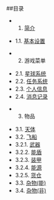 ##目录

* 1. [简介](01.md)
 - 1.1. [基本设置](01.1.md)
* 2. 游戏菜单
 - 2.1. [星球系统](02.1.md)
 - 2.2. [任务系统](02.2.md)
 - 2.3. [个人信息](02.3.md)
 - 2.4. [消息记录](02.4.md)
* 3. 物品
 - 3.1. [天体](03.1.md)
 - 3.2. [飞船](03.2.md)
 - 3.2.1. [武器](03.2.1.md)
 - 3.2.2. [能盾](03.2.2.md)
 - 3.2.3. [装甲](03.2.3.md)
 - 3.2.4. [能源](03.2.4.md)
 - 3.2.5. [货仓](03.2.5.md)
 - 3.3. [杂物(能)](03.3.md)
 - 3.4. [杂物(非)](03.4.md)
